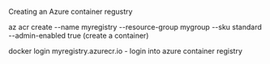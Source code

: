 
Creating an Azure container regustry


az acr create --name myregistry --resource-group mygroup --sku standard --admin-enabled true (create a container)



docker login myregistry.azurecr.io - login into azure container registry